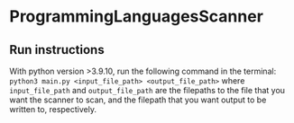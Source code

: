 # ProgrammingLanguagesScanner

## Run instructions

With python version >3.9.10, run the following command in the terminal:
`python3 main.py <input_file_path> <output_file_path>`
where `input_file_path` and `output_file_path` are the filepaths to the file that you want the scanner to scan, and the filepath that you want output to be written to, respectively.

